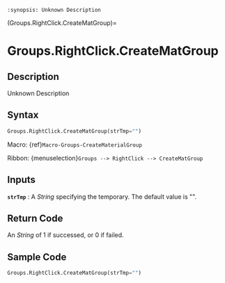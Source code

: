 ```{module} Groups.RightClick.CreateMatGroup()
:synopsis: Unknown Description
```

(Groups.RightClick.CreateMatGroup)=

# Groups.RightClick.CreateMatGroup

## Description

Unknown Description

## Syntax

```python
Groups.RightClick.CreateMatGroup(strTmp="")
```

Macro: {ref}`Macro-Groups-CreateMaterialGroup`

Ribbon: {menuselection}`Groups --> RightClick --> CreateMatGroup`

## Inputs

**`strTmp`**
: A _String_ specifying the temporary. The default value is "".

## Return Code

An _String_ of 1 if successed, or 0 if failed.

## Sample Code

```python
Groups.RightClick.CreateMatGroup(strTmp="")
```
